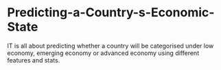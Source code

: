 # Predicting-a-Country-s-Economic-State
IT is all about predicting whether a country will be categorised under low economy, emerging economy or advanced economy using different features and stats. 

